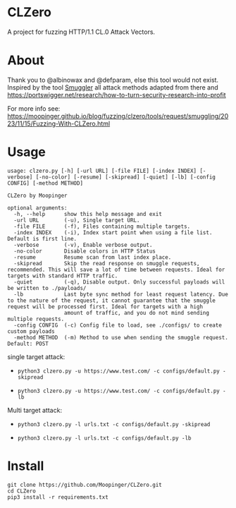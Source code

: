# CLZero
A project for fuzzing HTTP/1.1 CL.0 Attack Vectors. 

# About 
Thank you to @albinowax and @defparam, else this tool would not exist. Inspired by the tool [Smuggler](https://github.com/defparam/smuggler) all attack methods adapted from there and https://portswigger.net/research/how-to-turn-security-research-into-profit

For more info see: https://moopinger.github.io/blog/fuzzing/clzero/tools/request/smuggling/2023/11/15/Fuzzing-With-CLZero.html

# Usage

```
usage: clzero.py [-h] [-url URL] [-file FILE] [-index INDEX] [-verbose] [-no-color] [-resume] [-skipread] [-quiet] [-lb] [-config CONFIG] [-method METHOD]

CLZero by Moopinger

optional arguments:
  -h, --help      show this help message and exit
  -url URL        (-u), Single target URL.
  -file FILE      (-f), Files containing multiple targets.
  -index INDEX    (-i), Index start point when using a file list. Default is first line.
  -verbose        (-v), Enable verbose output.
  -no-color       Disable colors in HTTP Status
  -resume         Resume scan from last index place.
  -skipread       Skip the read response on smuggle requests, recommended. This will save a lot of time between requests. Ideal for targets with standard HTTP traffic.
  -quiet          (-q), Disable output. Only successful payloads will be written to ./payloads/
  -lb             Last byte sync method for least request latency. Due to the nature of the request, it cannot guarantee that the smuggle request will be processed first. Ideal for targets with a high
                  amount of traffic, and you do not mind sending multiple requests.
  -config CONFIG  (-c) Config file to load, see ./configs/ to create custom payloads
  -method METHOD  (-m) Method to use when sending the smuggle request. Default: POST
```
single target attack:

* `python3 clzero.py -u https://www.test.com/ -c configs/default.py -skipread`

* `python3 clzero.py -u https://www.test.com/ -c configs/default.py -lb`

Multi target attack:

* `python3 clzero.py -l urls.txt -c configs/default.py -skipread`

* `python3 clzero.py -l urls.txt -c configs/default.py -lb`

# Install

```
git clone https://github.com/Moopinger/CLZero.git
cd CLZero
pip3 install -r requirements.txt
```
